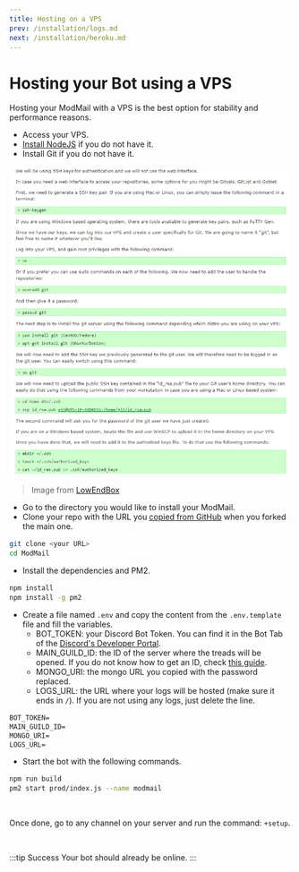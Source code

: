 ```yaml
---
title: Hosting on a VPS
prev: /installation/logs.md
next: /installation/heroku.md
---
```


# Hosting your Bot using a VPS

Hosting your ModMail with a VPS is the best option for stability and performance reasons.

- Access your VPS.
- [Install NodeJS](https://www.hostinger.com/tutorials/how-to-install-node-ubuntu) if you do not have it.
- Install Git if you do not have it.

![](/images/VPS_Git.png)
> Image from [LowEndBox](https://lowendbox.com/blog/setting-up-git-for-free-on-a-vps/)

- Go to the directory you would like to install your ModMail.
- Clone your repo with the URL you [copied from GitHub](/installation/github.md) when you forked the main one.
```bash
git clone <your URL>
cd ModMail
```
- Install the dependencies and PM2.
```bash
npm install
npm install -g pm2
```
- Create a file named `.env` and copy the content from the `.env.template` file and fill the variables.
    - BOT_TOKEN: your Discord Bot Token. You can find it in the Bot Tab of the [Discord's Developer Portal](https://discord.com/developers/applications).
    - MAIN_GUILD_ID: the ID of the server where the treads will be opened. If you do not know how to get an ID, check [this guide](https://support.discord.com/hc/en-us/articles/206346498-Where-can-I-find-my-User-Server-Message-ID-).
    - MONGO_URI: the mongo URL you copied with the password replaced.
    - LOGS_URL: the URL where your logs will be hosted (make sure it ends in `/`). If you are not using any logs, just delete the line.

```env
BOT_TOKEN=
MAIN_GUILD_ID=
MONGO_URI=
LOGS_URL=
```
- Start the bot with the following commands.
```bash
npm run build
pm2 start prod/index.js --name modmail
```

<br/>

Once done, go to any channel on your server and run the command: `+setup`.

<br/>

:::tip Success
Your bot should already be online.
:::